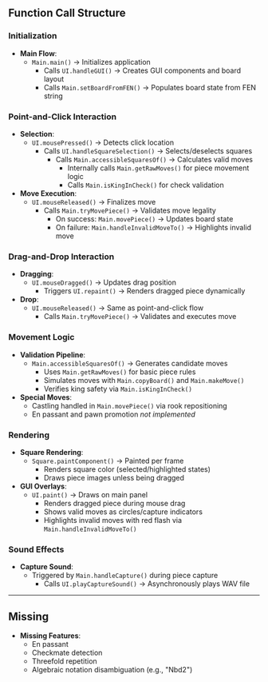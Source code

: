 ## **Function Call Structure**
### **Initialization**
- **Main Flow**:
    - `Main.main()` → Initializes application
        - Calls `UI.handleGUI()` → Creates GUI components and board layout
        - Calls `Main.setBoardFromFEN()` → Populates board state from FEN string

### **Point-and-Click Interaction**
- **Selection**:
    - `UI.mousePressed()` → Detects click location
        - Calls `UI.handleSquareSelection()` → Selects/deselects squares
            - Calls `Main.accessibleSquaresOf()` → Calculates valid moves
                - Internally calls `Main.getRawMoves()` for piece movement logic
                - Calls `Main.isKingInCheck()` for check validation
- **Move Execution**:
    - `UI.mouseReleased()` → Finalizes move
        - Calls `Main.tryMovePiece()` → Validates move legality
            - On success: `Main.movePiece()` → Updates board state
            - On failure: `Main.handleInvalidMoveTo()` → Highlights invalid move

### **Drag-and-Drop Interaction**
- **Dragging**:
    - `UI.mouseDragged()` → Updates drag position
        - Triggers `UI.repaint()` → Renders dragged piece dynamically
- **Drop**:
    - `UI.mouseReleased()` → Same as point-and-click flow
        - Calls `Main.tryMovePiece()` → Validates and executes move

### **Movement Logic**
- **Validation Pipeline**:
    - `Main.accessibleSquaresOf()` → Generates candidate moves
        - Uses `Main.getRawMoves()` for basic piece rules
        - Simulates moves with `Main.copyBoard()` and `Main.makeMove()`
        - Verifies king safety via `Main.isKingInCheck()`
- **Special Moves**:
    - Castling handled in `Main.movePiece()` via rook repositioning
    - En passant and pawn promotion *not implemented*

### **Rendering**
- **Square Rendering**:
    - `Square.paintComponent()` → Painted per frame
        - Renders square color (selected/highlighted states)
        - Draws piece images unless being dragged
- **GUI Overlays**:
    - `UI.paint()` → Draws on main panel
        - Renders dragged piece during mouse drag
        - Shows valid moves as circles/capture indicators
        - Highlights invalid moves with red flash via `Main.handleInvalidMoveTo()`

### **Sound Effects**
- **Capture Sound**:
    - Triggered by `Main.handleCapture()` during piece capture
        - Calls `UI.playCaptureSound()` → Asynchronously plays WAV file

---

## **Missing**
- **Missing Features**:
    - En passant
    - Checkmate detection
    - Threefold repetition
    - Algebraic notation disambiguation (e.g., "Nbd2")